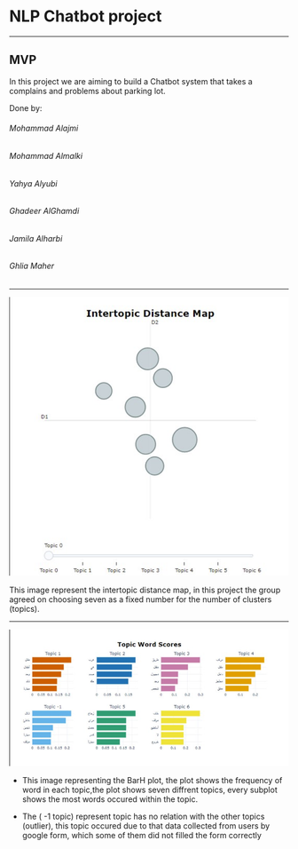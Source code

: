 # NLP Chatbot project
***
## MVP


In this project we are aiming to build a Chatbot system that takes a complains and
problems about parking lot.

Done by:

###### Mohammad Alajmi

###### Mohammad Almalki

###### Yahya Alyubi

###### Ghadeer AlGhamdi

###### Jamila Alharbi

###### Ghlia Maher



***
![](https://github.com/QUITE7/NLP_Project/blob/main/Picture1.jpg)

This image represent the intertopic distance map, in this project the group agreed on choosing seven as a fixed number for the number of clusters (topics).

***

![](https://github.com/QUITE7/NLP_Project/blob/main/Picture2.jpg)

* This image representing the BarH plot, the plot shows the frequency of word in each topic,the plot shows seven diffrent topics, every subplot shows the most words occured within the topic.

* The ( -1 topic) represent topic has no relation with the other topics (outlier), this topic occured due to that data collected from users by google form, which some of them did not filled the form correctly

